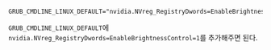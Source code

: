 ```
GRUB_CMDLINE_LINUX_DEFAULT="nvidia.NVreg_RegistryDwords=EnableBrightnessControl=1"
```
`GRUB_CMDLINE_LINUX_DEFAULT`에 `nvidia.NVreg_RegistryDwords=EnableBrightnessControl=1`를 추가해주면 된다.
